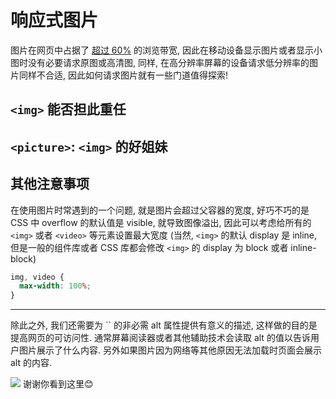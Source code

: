 # 响应式图片
图片在网页中占据了 [超过 60%](https://web.dev/responsive-images/#relative_sized_images) 的浏览带宽, 因此在移动设备显示图片或者显示小图时没有必要请求原图或高清图, 同样, 在高分辨率屏幕的设备请求低分辨率的图片同样不合适, 因此如何请求图片就有一些门道值得探索!

## `<img>` 能否担此重任


## `<picture>`: `<img>` 的好姐妹 

## 其他注意事项
在使用图片时常遇到的一个问题, 就是图片会超过父容器的宽度, 好巧不巧的是 CSS 中 overflow 的默认值是 visible, 就导致图像溢出, 因此可以考虑给所有的 `<img>` 或者 `<video>` 等元素设置最大宽度 (当然, `<img>` 的默认 display 是 inline, 但是一般的组件库或者 CSS 库都会修改 `<img>` 的 display 为 block 或者 inline-block)
```css
img, video {
  max-width: 100%;
}
```
<hr />
除此之外, 我们还需要为 `<img>` 的非必需 alt 属性提供有意义的描述, 这样做的目的是提高网页的可访问性. 通常屏幕阅读器或者其他辅助技术会读取 alt 的值以告诉用户图片展示了什么内容. 另外如果图片因为网络等其他原因无法加载时页面会展示 alt 的内容.

![](../image/)
谢谢你看到这里😊